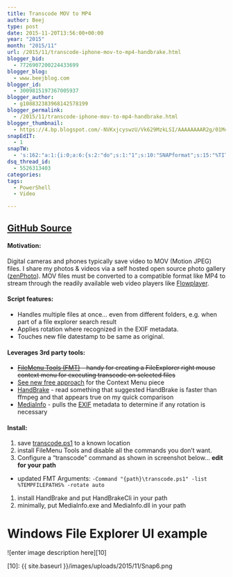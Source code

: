 ```yaml
---
title: Transcode MOV to MP4
author: Beej
type: post
date: 2015-11-20T13:56:00+00:00
year: "2015"
month: "2015/11"
url: /2015/11/transcode-iphone-mov-to-mp4-handbrake.html
blogger_bid:
  - 7726907200224433699
blogger_blog:
  - www.beejblog.com
blogger_id:
  - 3009815197367005937
blogger_author:
  - g108832383968142578199
blogger_permalink:
  - /2015/11/transcode-iphone-mov-to-mp4-handbrake.html
blogger_thumbnail:
  - https://4.bp.blogspot.com/-NVKxjcyswzU/Vk629MzkLSI/AAAAAAAAR2g/01McsMZEtoI/s1600/Snap6.png
snapEdIT:
  - 1
snapTW:
  - 's:162:"a:1:{i:0;a:6:{s:2:"do";s:1:"1";s:10:"SNAPformat";s:15:"%TITLE% - %URL%";s:8:"attchImg";s:1:"1";s:9:"isAutoImg";s:1:"A";s:8:"imgToUse";s:0:"";s:4:"doTW";s:1:"1";}}";'
dsq_thread_id:
  - 5526313403
categories:
tags:
  - PowerShell
  - Video

---
```

## [GitHub Source][1]

#### Motivation:

Digital cameras and phones typically save video to MOV (Motion JPEG) files. I share my photos & videos via a self hosted open source photo gallery ([zenPhoto][2]). MOV files must be converted to a compatible format like MP4 to stream through the readily available web video players like [Flowplayer][3].

#### Script features:

  * Handles multiple files at once… even from different folders, e.g. when part of a file explorer search result
  * Applies rotation where recognized in the EXIF metadata.
  * Touches new file datestamp to be same as original.

#### Leverages 3rd party tools:

  * <s>[FileMenu Tools (FMT)][4] - handy for creating a FileExplorer right mouse context menu for executing transcode on selected files</s>
  * [See new free approach][5] for the Context Menu piece
  * [HandBrake][6] - read something that suggested HandBrake is faster than ffmpeg and that appears true on my quick comparison
  * [MediaInfo][7] - pulls the [EXIF][8] metadata to determine if any rotation is necessary

#### Install:

  1. save [transcode.ps1][9] to a known location
  2. install FileMenu Tools and disable all the commands you don’t want.
  3. Configure a “transcode” command as shown in screenshot below... **edit for your path**

  * updated FMT Arguments: `-Command "{path}\transcode.ps1" -list %TEMPFILEPATHS% -rotate auto`

  1. install HandBrake and put HandBrakeCli in your path
  2. minimally, put MediaInfo.exe and MediaInfo.dll in your path

# Windows File Explorer UI example

![enter image description here][10]

 [1]: https://github.com/Beej126/PowerShell/blob/master/transcode.ps1
 [2]: https://www.zenphoto.org/
 [3]: https://flowplayer.org/
 [4]: https://www.lopesoft.com/en/products
 [5]: https://github.com/Beej126/SingleInstanceAccumulator
 [6]: https://handbrake.fr/downloads.php
 [7]: https://mediaarea.net/en/MediaInfo/Download/Windows
 [8]: https://en.wikipedia.org/wiki/Exchangeable_image_file_format
 [9]: https://raw.githubusercontent.com/Beej126/PowerShell/master/transcode.ps1
 [10]: {{ site.baseurl }}/images/uploads/2015/11/Snap6.png